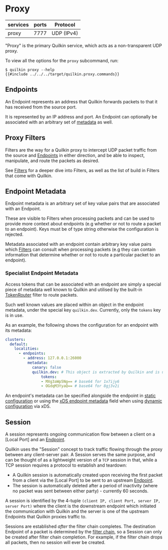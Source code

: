 # Proxy

| services | ports | Protocol   |
|----------|-------|------------|
| proxy    | 7777  | UDP (IPv4) |

"Proxy" is the primary Quilkin service, which acts as a non-transparent UDP
proxy.

To view all the options for the `proxy` subcommand, run: 

```shell
$ quilkin proxy --help
{{#include ../../../target/quilkin.proxy.commands}}
```

## Endpoints

An Endpoint represents an address that Quilkin forwards packets to that it has received from the 
source port.

It is represented by an IP address and port. An Endpoint can optionally be associated with an arbitrary set of 
[metadata](#endpoint-metadata) as well.

## Proxy Filters

Filters are the way for a Quilkin proxy to intercept UDP packet traffic from the
source and [Endpoints][Endpoint] in either direction, and be able to inspect,
manipulate, and route the packets as desired. 

See [Filters]  for a deeper dive into Filters, as well as the list of build in Filters that come with 
Quilkin.

## Endpoint Metadata

Endpoint metadata is an arbitrary set of key value pairs that are associated with an Endpoint.

These are visible to Filters when processing packets and can be used to provide more context about endpoints (e.g 
whether or not to route a packet to an endpoint). Keys must be of type string otherwise the configuration is rejected.

Metadata associated with an endpoint contain arbitrary key value pairs which [Filters] can consult when processing packets (e.g they can contain information that determine whether or not to route a particular packet to an endpoint).

### Specialist Endpoint Metadata

Access tokens that can be associated with an endpoint are simply a special piece of metadata well known to Quilkin 
and utilised by the built-in [TokenRouter] filter to route packets.

Such well known values are placed within an object in the endpoint metadata, under the special key `quilkin.dev`. 
Currently, only the `tokens` key is in use.

As an example, the following shows the configuration for an endpoint with its metadata:
```yaml
clusters:
  default:
    localities:
      - endpoints:
        - address: 127.0.0.1:26000
          metadata:
            canary: false
            quilkin.dev: # This object is extracted by Quilkin and is usually reserved for built-in features
                tokens:
                - MXg3aWp5Ng== # base64 for 1x7ijy6
                - OGdqM3YyaQ== # base64 for 8gj3v2i
```

An endpoint's metadata can be specified alongside the endpoint in [static configuration][file-configuration] or using the [xDS endpoint metadata][xds-endpoint-metadata] field when using [dynamic configuration][dynamic-configuration-doc] via xDS.

## Session

A session represents ongoing communication flow between a client on a [Local Port] and an [Endpoint].

Quilkin uses the "Session" concept to track traffic flowing through the proxy between any client-server pair. A
Session serves the same purpose, and can be thought of as a lightweight version of a `TCP` session in that, while a
TCP session requires a protocol to establish and teardown:

- A Quilkin session is automatically created upon receiving the first packet from a client via the [Local Port] to be 
  sent to an upstream [Endpoint].
- The session is automatically deleted after a period of inactivity (where no packet was sent between either 
  party) - currently 60 seconds.

A session is identified by the 4-tuple `(client IP, client Port, server IP, server Port)` where the client is the 
downstream endpoint which initiated the communication with Quilkin and the server is one of the upstream Endpoints 
that Quilkin proxies traffic to.

Sessions are established *after* the filter chain completes. The destination Endpoint of a packet is determined by 
the [filter chain][Filters], so a Session can only be created after filter chain completion. For example, if the 
filter chain drops all packets, then no session will ever be created.

[Endpoint]: #endpoints
[file-configuration]: ./proxy/configuration.md
[xds-endpoint-metadata]: https://www.envoyproxy.io/docs/envoy/latest/api-v3/config/endpoint/v3/endpoint_components.proto#envoy-v3-api-field-config-endpoint-v3-lbendpoint-metadata
[dynamic-configuration-doc]: ./xds.md
[TokenRouter]: ./proxy/filters/token_router.md
[Filters]: ./proxy/filters.md